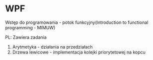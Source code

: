 # WPF
Wstęp do programowania - potok funkcyjny(Introduction to functional programming - MIMUW)

PL:
Zawiera zadania
1) Arytmetyka - działania na przedziałach
2) Drzewa lewicowe - implementacja kolejki priorytetowej na kopcu
